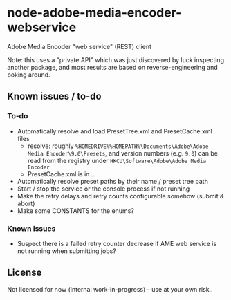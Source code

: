 # node-adobe-media-encoder-webservice

Adobe Media Encoder "web service" (REST) client

Note: this uses a "private API" which was just discovered by luck inspecting another package, and most results are based on reverse-engineering and poking around.

## Known issues / to-do

### To-do

* Automatically resolve and load PresetTree.xml and PresetCache.xml files
	* resolve: roughly `%HOMEDRIVE%%HOMEPATH%\Documents\Adobe\Adobe Media Encoder\9.0\Presets`, and version numbers (e.g. `9.0`) can be read from the registry under `HKCU\Software\Adobe\Adobe Media Encoder`
	* PresetCache.xml is in ..  
* Automatically resolve preset paths by their name / preset tree path
* Start / stop the service or the console process if not running
* Make the retry delays and retry counts configurable somehow (submit & abort)
* Make some CONSTANTS for the enums?

### Known issues

* Suspect there is a failed retry counter decrease if AME web service is not running when submitting jobs?

## License

Not licensed for now (internal work-in-progress) - use at your own risk..
